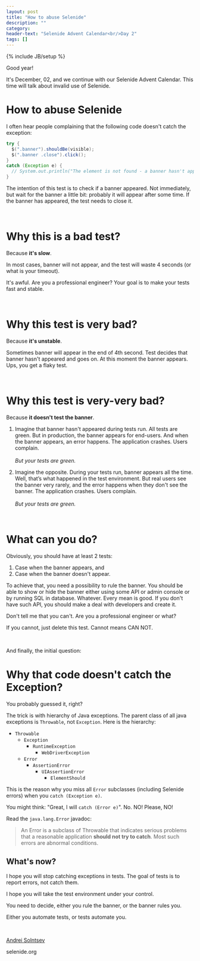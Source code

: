 ```yaml
---
layout: post
title: "How to abuse Selenide"
description: ""
category:
header-text: "Selenide Advent Calendar<br/>Day 2"
tags: []
---
```

{% include JB/setup %}

Good year!

It's December, 02, and we continue with our Selenide Advent Calendar. This time will talk about invalid use of Selenide.

# How to abuse Selenide

I often hear people complaining that the following code doesn't catch the exception:

```java
try {
  $(".banner").shouldBe(visible);
  $(".banner .close").click();
}
catch (Exception e) {
  // System.out.println("The element is not found - a banner hasn't appeared this time.");
}
```

The intention of this test is to check if a banner appeared. Not immediately, but wait for the banner a little bit: probably it will appear after some time.
If the banner has appeared, the test needs to close it.

<br/>

# Why this is a bad test?

Because **it's slow**.

In most cases, banner will not appear, and the test will waste 4 seconds (or what is your timeout).

It's awful. Are you a professional engineer? Your goal is to make your tests fast and stable. 

<br/>

# Why this test is very bad?

Because  **it's unstable**.

Sometimes banner will appear in the end of 4th second. 
Test decides that banner hasn't appeared and goes on. At this moment the banner appears. Ups, you get a flaky test. 

<br/>

# Why this test is very-very bad?

Because **it doesn't test the banner**. 

1. Imagine that banner hasn't appeared during tests run. All tests are green.
But in production, the banner appears for end-users. And when the banner appears, an error happens. The application crashes. Users complain. <br/> <br/> 
  _But your tests are green._

2. Imagine the opposite. During your tests run, banner appears all the time.  Well, that’s what happened in the test environment.
But real users see the banner very rarely, and the error happens when they don't see the banner. The application crashes. Users complain. <br/> <br/>
  _But your tests are green._

<br/>

# What can you do?

Obviously, you should have at least 2 tests: 
1. Case when the banner appears, and
2. Case when the banner doesn't appear.

To achieve that, you need a possibility to rule the banner. You should be able to show or hide the banner either 
using some API or admin console or by running SQL in database. Whatever. Every mean is good. 
If you don't have such API, you should make a deal with developers and create it. 

Don't tell me that you can't. Are you a professional engineer or what? 

If you cannot, just delete this test. Cannot means CAN NOT.

<br/>

And finally, the initial question:
# Why that code doesn't catch the Exception?

You probably guessed it, right? 

The trick is with hierarchy of Java exceptions. The parent class of all java exceptions is `Throwable`, not `Exception`.
Here is the hierarchy: 

* `Throwable`
  * `Exception`
    * `RuntimeException`
      * `WebDriverException`
  * `Error`
    * `AssertionError`
      * `UIAssertionError`
        * `ElementShould`

This is the reason why you miss all `Error` subclasses (including Selenide errors) when you `catch (Exception e)`.

You might think: "Great, I will `catch (Error e)`". No. NO! Please, NO! 

Read the `java.lang.Error` javadoc: 

> An Error is a subclass of Throwable that indicates serious problems that a reasonable application **should not try to catch**. 
> Most such errors are abnormal conditions.

## What's now?

I hope you will stop catching exceptions in tests. The goal of tests is to report errors, not catch them. 

I hope you will take the test environment under your control. 

You need to decide, either you rule the banner, or the banner rules you.

Either you automate tests, or tests automate you.

<br>

[Andrei Solntsev](http://asolntsev.github.io/)

selenide.org
